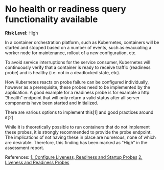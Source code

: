 # No health or readiness query functionality available

**Risk Level**: High

In a container orchestration platform, such as Kubernetes, containers will be
started and stopped based on a number of events, such as evacuating a worker
node for maintenance, rollout of a new configuration, etc.

To avoid service interruptions for the service consumer, Kubernetes will
continuously verify that a container is ready to receive traffic (readiness probe)
and is healthy (i.e. not in a deadlocked state, etc).

How Kubernetes reacts on probe failure can be configured individually, however
as a prerequisite, these probes need to be implemented by the application. A good
example for a readiness probe is for example a http “/health” endpoint that will
only return a valid status after all server components have been started and
initialized.

There are various options to implement this[1] and good practices around it[2].

While it is theoretically possible to run containers that do not implement
these probes, it is strongly recommended to provide the probe endpoint.
The implications of not having these in place are numerous, none of which
are desirable. Therefore, this finding has been marked as “High” in
the assessment report.

References:
[1. Configure Liveness, Readiness and Startup Probes](https://kubernetes.io/docs/tasks/configure-pod-container/configure-liveness-readiness-startup-probes/)
[2. Liveness and Readiness Probes](https://cloud.redhat.com/blog/liveness-and-readiness-probes)
